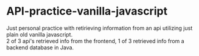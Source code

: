 # API-practice-vanilla-javascript

Just personal practice with retirieving information from an api utilizing just plain old vanilla javascript.  
2 of 3 api's retrieved info from the frontend, 1 of 3 retrieved info from a backend database in Java.

